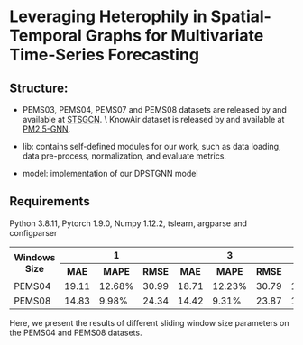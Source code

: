 # Leveraging Heterophily in Spatial-Temporal Graphs for Multivariate Time-Series Forecasting


## Structure:

* PEMS03, PEMS04, PEMS07 and PEMS08 datasets are released by and available at [STSGCN](https://github.com/Davidham3/STSGCN). \\ KnowAir dataset is released by and available at [PM2.5-GNN](https://github.com/shuowang-ai/PM2.5-GNN?tab=readme-ov-file#pm25-gnn).


* lib: contains self-defined modules for our work, such as data loading, data pre-process, normalization, and evaluate metrics.

* model: implementation of our DPSTGNN model


## Requirements

Python 3.8.11, Pytorch 1.9.0, Numpy 1.12.2, tslearn, argparse and configparser


<table>
  <tr>
    <th rowspan="2">Windows Size</th>
    <th colspan="3">1</th>
    <th colspan="3">3</th>
    <th colspan="3">5</th>
  </tr>
  <tr>
    <th>MAE</th>
    <th>MAPE</th>
    <th>RMSE</th>
    <th>MAE</th>
    <th>MAPE</th>
    <th>RMSE</th>
    <th>MAE</th>
    <th>MAPE</th>
    <th>RMSE</th>
  </tr>
  <tr>
    <td>PEMS04</td>
    <td>19.11</td>
    <td>12.68%</td>
    <td>30.99</td>
    <td>18.71</td>
    <td>12.23%</td>
    <td>30.79</td>
    <td>19.18</td>
    <td>12.70%</td>
    <td>18.83</td>
  </tr>
  <tr>
    <td>PEMS08</td>
    <td>14.83</td>
    <td>9.98%</td>
    <td>24.34</td>
    <td>14.42</td>
    <td>9.31%</td>
    <td>23.87</td>
    <td>14.71</td>
    <td>9.88%</td>
    <td>24.13</td>
  </tr>
</table>
Here, we present the results of different sliding window size parameters on the PEMS04 and PEMS08 datasets.

